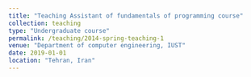```yaml
---
title: "Teaching Assistant of fundamentals of programming course"
collection: teaching
type: "Undergraduate course"
permalink: /teaching/2014-spring-teaching-1
venue: "Department of computer engineering, IUST"
date: 2019-01-01
location: "Tehran, Iran"
---
```

